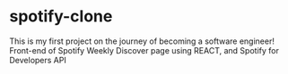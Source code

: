 # spotify-clone
This is my first project on the journey of becoming a software engineer!
Front-end of Spotify Weekly Discover page using REACT, and Spotify for Developers API
